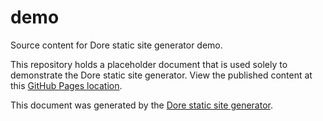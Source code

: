 # demo
Source content for Dore static site generator demo.

This repository holds a placeholder document that is used solely to demonstrate the Dore static site generator.  View the published content at this [GitHub Pages location](https://ghartsel.github.io/demoyard/index.html).

This document was generated by the [Dore static site generator](https://github.com/ghartsel/DoreStaticSiteGenerator).
